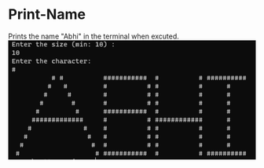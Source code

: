 # Print-Name
Prints the name "Abhi" in the terminal when excuted.
<br>
<img src="https://github.com/chatterjeeabhigyan/Print-Name/blob/main/outputjava.PNG"></img>
